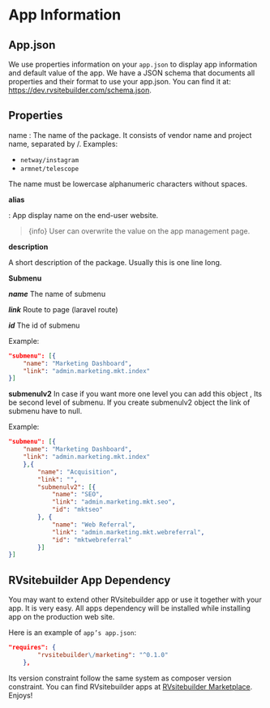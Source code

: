 # App Information

## App.json

We use properties information on your `app.json` to display app information and default value of the app. We have a JSON schema that documents all properties and their format to use your app.json. You can find it at: https://dev.rvsitebuilder.com/schema.json.

<!-- TODO: @Settavut create the full list of schema.json above and make it accessible. and explain it below similar to https://getcomposer.org/doc/04-schema.md -->

## Properties

name
:  The name of the package. It consists of vendor name and project name, separated by /. Examples: 

- `netway/instagram` 
- `armnet/telescope`

The name must be lowercase alphanumeric characters without spaces. 

**alias**

: App display name on the end-user website.

> {info} User can overwrite the value on the app management page. 

**description**

A short description of the package. Usually this is one line long. 

**Submenu**

***name***
The name of submenu 

***link***
 Route to page (laravel route)  

***id***
The id of submenu  

Example:
```json
"submenu": [{
    "name": "Marketing Dashboard",
    "link": "admin.marketing.mkt.index"
}]
```

**submenulv2**
In case if you want more one level you can add this object , Its be second level of submenu. If you create submenulv2 object the link of submenu have to null.

Example:
```json
"submenu": [{
    "name": "Marketing Dashboard",
    "link": "admin.marketing.mkt.index"
    },{
        "name": "Acquisition",
        "link": "",
        "submenulv2": [{
            "name": "SEO",
            "link": "admin.marketing.mkt.seo",
            "id": "mktseo"
        }, {
            "name": "Web Referral",
            "link": "admin.marketing.mkt.webreferral",
            "id": "mktwebreferral"
        }]
}] 
```
 

## RVsitebuilder App Dependency

You may want to extend other RVsitebuilder app or use it together with your app. It is very easy. All apps dependency will be installed while installing app on the production web site. 

Here is an example of `app’s app.json`:

```json
"requires": {
        "rvsitebuilder\/marketing": "^0.1.0"
    },
```

Its version constraint follow the same system as composer version constraint. You can find RVsitebuilder apps at [RVsitebuilder Marketplace](https://apps.rvsitebuilder.com). Enjoys! 
